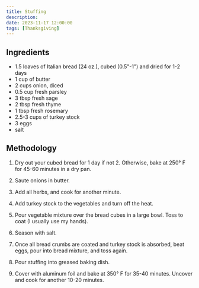 ```yaml
---
title: Stuffing
description:
date: 2023-11-17 12:00:00
tags: [Thanksgiving]
---
```


## Ingredients

* 1.5 loaves of Italian bread (24 oz.), cubed (0.5"-1") and dried for 1-2 days
* 1 cup of butter
* 2 cups onion, diced
* 0.5 cup fresh parsley
* 3 tbsp fresh sage
* 2 tbsp fresh thyme
* 1 tbsp fresh rosemary
* 2.5-3 cups of turkey stock
* 3 eggs
* salt

## Methodology

1. Dry out your cubed bread for 1 day if not 2. Otherwise, bake at 250° F for 45-60 minutes in a dry pan.

2. Saute onions in butter.

3. Add all herbs, and cook for another minute.

4. Add turkey stock to the vegetables and turn off the heat.

5. Pour vegetable mixture over the bread cubes in a large bowl. Toss to coat (I usually use my hands).

6. Season with salt.

7. Once all bread crumbs are coated and turkey stock is absorbed, beat eggs, pour into bread mixture, and toss again.

8. Pour stuffing into greased baking dish.

9. Cover with aluminum foil and bake at 350° F for 35-40 minutes. Uncover and cook for another 10-20 minutes.